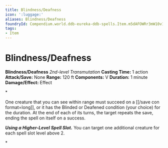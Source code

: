 ```yaml
---
title: Blindness/Deafness
icon: ':luggage:'
aliases: Blindness/Deafness
foundryId: Compendium.world.ddb-eureka-ddb-spells.Item.m5dAFOWRr3mW10v1
tags:
- Item
---
```


# Blindness/Deafness

**Blindness/Deafness**
_2nd-level Transmutation_
**Casting Time:** 1 action
**Attack/Save:** None
**Range:** 120 ft
**Components:** V
**Duration:** 1 minute
**Damage/Effect:** Effect

*<p>One creature that you can see within range must succeed on a [[/save con format=long]], or it has the Blinded or Deafened condition (your choice) for the duration. At the end of each of its turns, the target repeats the save, ending the spell on itself on a success.

***Using a Higher-Level Spell Slot.*** You can target one additional creature for each spell slot level above 2.</p>*